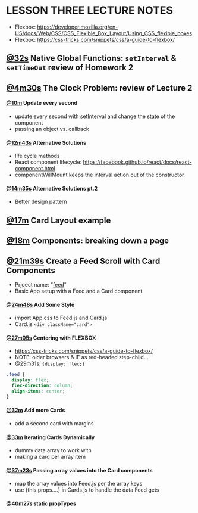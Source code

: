 # LESSON THREE LECTURE NOTES
- Flexbox: https://developer.mozilla.org/en-US/docs/Web/CSS/CSS_Flexible_Box_Layout/Using_CSS_flexible_boxes
- Flexbox: https://css-tricks.com/snippets/css/a-guide-to-flexbox/

## [@32s](https://youtu.be/ULx7gruIh20?t=32s) **Native Global Functions: `setInterval` & `setTimeOut` review of Homework 2**

## [@4m30s](https://youtu.be/ULx7gruIh20?t=4m30s) **The Clock Problem: review of Lecture 2**
#### [@10m](https://youtu.be/ULx7gruIh20?t=10m) **Update every second**
- update every second with setInterval and change the state of the component
- passing an object vs. callback
#### [@12m43s](https://youtu.be/ULx7gruIh20?t=12m43s) **Alternative Solutions**
- life cycle methods
- React component lifecycle: https://facebook.github.io/react/docs/react-component.html
- componentWillMount keeps the interval action out of the constructor
#### [@14m35s](https://youtu.be/ULx7gruIh20?t=14m35s) **Alternative Solutions pt.2**
- Better design pattern

## [@17m](https://youtu.be/ULx7gruIh20?t=17m) **Card Layout example**
## [@18m](https://youtu.be/ULx7gruIh20?t=18m) **Components: breaking down a page**
## [@21m39s](https://youtu.be/ULx7gruIh20?t=21m39s) **Create a Feed Scroll with Card Components**
- Prjoect name: "[feed](Lecture3/feed)"
- Basic App setup with a Feed and a Card component
#### [@24m48s](https://youtu.be/ULx7gruIh20?t=24m48s) **Add Some Style**
- import App.css to Feed.js and Card.js
- Card.js `<div className="card">`
#### [@27m05s](https://youtu.be/ULx7gruIh20?t=27m05s) **Centering with FLEXBOX**
- https://css-tricks.com/snippets/css/a-guide-to-flexbox/
- NOTE: older browsers & IE as red-headed step-child...
- [@29m31s](https://youtu.be/ULx7gruIh20?t=29m31s): `{display: flex;}`
```css
.feed {
  display: flex;
  flex-direction: column;
  align-items: center;
}
```

#### [@32m](https://youtu.be/ULx7gruIh20?t=32m) **Add more Cards**
- add a second card with margins
#### [@33m](https://youtu.be/ULx7gruIh20?t=33m) **Iterating Cards Dynamically**
- dummy data array to work with
- making a card per array item
#### [@37m23s](https://youtu.be/ULx7gruIh20?t=37m23s) **Passing array values into the Card components**
- map the array values into Feed.js per the array keys
- use {this.props....} in Cards.js to handle the data Feed gets
#### [@40m27s](https://youtu.be/ULx7gruIh20?t=40m27s) **static propTypes**

